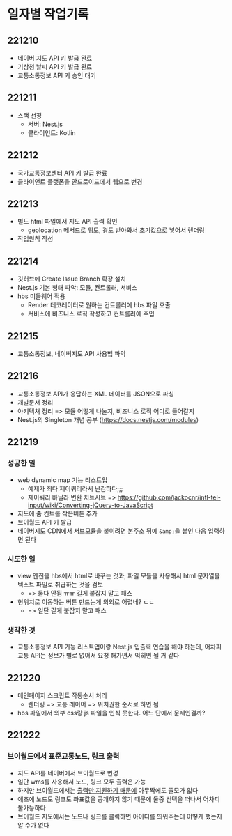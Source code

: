 # 일자별 작업기록
## 221210
- 네이버 지도 API 키 발급 완료
- 기상청 날씨 API 키 발급 완료
- 교통소통정보 API 키 승인 대기

## 221211
- 스택 선정
  - 서버: Nest.js
  - 클라이언트: Kotlin

## 221212
- 국가교통정보센터 API 키 발급 완료
- 클라이언트 플랫폼을 안드로이드에서 웹으로 변경

## 221213
- 별도 html 파일에서 지도 API 출력 확인
  - geolocation 메서드로 위도, 경도 받아와서 초기값으로 넣어서 렌더링
- 작업원칙 작성

## 221214
- 깃허브에 Create Issue Branch 확장 설치
- Nest.js 기본 형태 파악: 모듈, 컨트롤러, 서비스
- hbs 미들웨어 적용
  - Render 데코레이터로 원하는 컨트롤러에 hbs 파일 호출
  - 서비스에 비즈니스 로직 작성하고 컨트롤러에 주입

## 221215
- 교통소통정보, 네이버지도 API 사용법 파악

## 221216
- 교통소통정보 API가 응답하는 XML 데이터를 JSON으로 파싱
- 개발문서 정리
- 아키텍처 정리 => 모듈 어떻게 나눌지, 비즈니스 로직 어디로 들어갈지
- Nest.js의 Singleton 개념 공부 (https://docs.nestjs.com/modules)

## 221219
### 성공한 일
- web dynamic map 기능 리스트업
  - 예제가 죄다 제이쿼리라서 난감하다;;;
  - 제이쿼리 바닐라 변환 치트시트 => https://github.com/jackocnr/intl-tel-input/wiki/Converting-jQuery-to-JavaScript
- 지도에 줌 컨트롤 작은버튼 추가
- 브이월드 API 키 발급
- 네이버지도 CDN에서 서브모듈을 붙이려면 본주소 뒤에 `&amp;`을 붙인 다음 입력하면 된다

### 시도한 일
- view 엔진을 hbs에서 html로 바꾸는 것과, 파일 모듈을 사용해서 html 문자열을 텍스트 파일로 취급하는 것을 검토
  - => 둘다 안됨 ㅠㅠ 길게 붙잡지 말고 패스
- 현위치로 이동하는 버튼 만드는게 의외로 어렵네? ㄷㄷ
  - => 일단 길게 붙잡지 말고 패스

### 생각한 것
- 교통소통정보 API 기능 리스트업이랑 Nest.js 입출력 연습을 해야 하는데, 어차피 교통 API는 정보가 별로 없어서 요청 해가면서 익히면 될 거 같다

## 221220
- 메인페이지 스크립트 작동순서 처리
  - 렌더링 => 교통 레이어 => 위치권한 순서로 하면 됨
- hbs 파일에서 외부 css랑 js 파일을 인식 못한다. 어느 단에서 문제인걸까?

## 221222
### 브이월드에서 표준교통노드, 링크 출력
- 지도 API를 네이버에서 브이월드로 변경
- 일단 wms를 사용해서 노드, 링크 모두 출력은 가능
- 하지만 브이월드에서는 [출력만 지원하기 때문에](https://www.vworld.kr/v4po_brdqna_s002.do?pageIndex=1&searchCondition=&searchKeyword=&bodIde=53&brdIde=20288&fileCheck=Y&repyCheck=Y) 아무짝에도 쓸모가 없다
- 애초에 노드도 링크도 좌표값을 공개하지 않기 때문에 둘중 선택을 떠나서 어차피 불가능하다
- 브이월드 지도에서는 노드나 링크를 클릭하면 아이디를 띄워주는데 어떻게 했는지 알 수가 없다